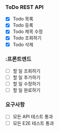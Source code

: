 ### ToDo REST API
- [X] Todo 목록
- [X] Todo 등록
- [X] Todo 제목 수정
- [X] Todo 조회하기
- [X] Todo 삭제

### :프론트엔드
- [ ] 할 일 조회하기
- [ ] 할 일 추가하기
- [ ] 할 일 수정하기
- [ ] 할 일 완료하기

### 요구사항
- [ ] 모든 API 테스트 통과
- [ ] 모든 E2E 테스트 통과